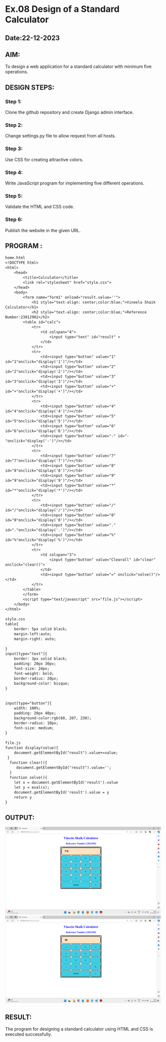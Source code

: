# Ex.08 Design of a Standard Calculator
## Date:22-12-2023

## AIM:
To design a web application for a standard calculator with minimum five operations.

## DESIGN STEPS:

### Step 1:
Clone the github repository and create Django admin interface.

### Step 2:
Change settings.py file to allow request from all hosts.

### Step 3:
Use CSS for creating attractive colors.

### Step 4:
Write JavaScript program for implementing five different operations.

### Step 5:
Validate the HTML and CSS code.

### Step 6:
Publish the website in the given URL.

## PROGRAM :
```
home.html
<!DOCTYPE html>
<html>
    <head>
        <title>Calculator</title>
        <link rel="stylesheet" href="style.css">
    </head>
    <body>
        <form name="form1" onload="result.value=''">
            <h1 style="text-align: center;color:blue;">Vineela Shaik Calculator</h1>
            <h2 style="text-align: center;color:blue;">Reference Number:23012902</h2>
        <table id="calc">
            <tr>
                <td colspan="4">
                    <input type="text" id="result" >
                </td>
            </tr>
            <tr>
                <td><input type="button" value="1" id="1"onclick="display('1')"/></td>
                <td><input type="button" value="2" id="2"onclick="display('2')"/></td>
                <td><input type="button" value="3" id="3"onclick="display('3')"/></td>
                <td><input type="button" value="+" id="+"onclick="display('+')"/></td>
            </tr>
            <tr>
                <td><input type="button" value="4" id="4"onclick="display('4')"/></td>
                <td><input type="button" value="5" id="5"onclick="display('5')"/></td>
                <td><input type="button" value="6" id="6"onclick="display('6')"/></td>
                <td><input type="button" value="-" id="-"onclick="display('-')"/></td>
            </tr>
            <tr>
                <td><input type="button" value="7" id="7"onclick="display('7')"/></td>
                <td><input type="button" value="8" id="8"onclick="display('8')"/></td>
                <td><input type="button" value="9" id="9"onclick="display('9')"/></td>
                <td><input type="button" value="*" id="*"onclick="display('*')"/></td>
            </tr>
            <tr>
                <td><input type="button" value="/" id="/"onclick="display('/')"/></td>
                <td><input type="button" value="0" id="0"onclick="display('0')"/></td>
                <td><input type="button" value="." id="."onclick="display('.')"/></td>
                <td><input type="button" value="%" id="%"onclick="display('%')"/></td>
            </tr>
            <tr>
                <td colspan="3">
                    <input type="button" value="Clearall" id="clear" onclick="clear()">
                </td>
                <td><input type="button" value="=" onclick="solve()"/></td>
            </tr>
        </table>
        </form>
        <script type="text/javascript" src="file.js"></script>
    </body>
</html>

style.css
table{
    border: 5px solid black;
    margin-left:auto;
    margin-right: auto;
    
}
input[type="text"]{
    border: 3px solid black;
    padding: 20px 30px;
    font-size: 24px;
    font-weight: bold;
    border-radius: 20px;
    background-color: bisque;
}


input[type="button"]{
    width: 100%;
    padding: 20px 40px;
    background-color:rgb(60, 207, 230);
    border-radius: 10px;
    font-size: medium;
}

file.js
function display(value){
    document.getElementById("result").value+=value;
 }
  function clear(){
     document.getElementById("result").value='';
  }
  function solve(){
    let x = document.getElementById('result').value
    let y = eval(x);
    document.getElementById('result').value = y
    return y
}

```

## OUTPUT:
![Alt text](<Screenshot 2023-12-21 095106.png>)
![Alt text](<Screenshot 2023-12-21 095118.png>)

## RESULT:
The program for designing a standard calculator using HTML and CSS is executed successfully.
